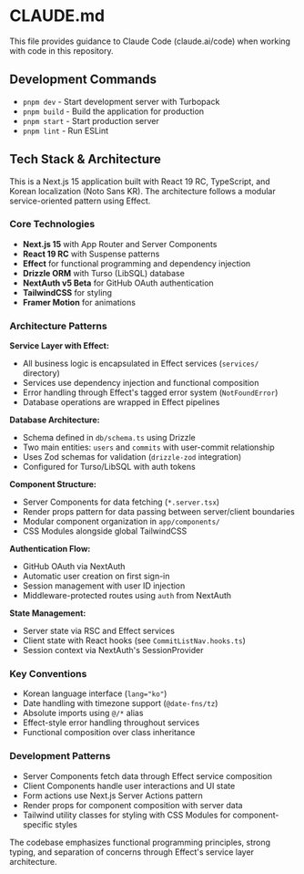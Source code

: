 # CLAUDE.md

This file provides guidance to Claude Code (claude.ai/code) when working with code in this repository.

## Development Commands

- `pnpm dev` - Start development server with Turbopack
- `pnpm build` - Build the application for production
- `pnpm start` - Start production server
- `pnpm lint` - Run ESLint

## Tech Stack & Architecture

This is a Next.js 15 application built with React 19 RC, TypeScript, and Korean localization (Noto Sans KR). The architecture follows a modular service-oriented pattern using Effect.

### Core Technologies
- **Next.js 15** with App Router and Server Components
- **React 19 RC** with Suspense patterns
- **Effect** for functional programming and dependency injection
- **Drizzle ORM** with Turso (LibSQL) database
- **NextAuth v5 Beta** for GitHub OAuth authentication
- **TailwindCSS** for styling
- **Framer Motion** for animations

### Architecture Patterns

**Service Layer with Effect:**
- All business logic is encapsulated in Effect services (`services/` directory)
- Services use dependency injection and functional composition
- Error handling through Effect's tagged error system (`NotFoundError`)
- Database operations are wrapped in Effect pipelines

**Database Architecture:**
- Schema defined in `db/schema.ts` using Drizzle
- Two main entities: `users` and `commits` with user-commit relationship  
- Uses Zod schemas for validation (`drizzle-zod` integration)
- Configured for Turso/LibSQL with auth tokens

**Component Structure:**
- Server Components for data fetching (`*.server.tsx`)
- Render props pattern for data passing between server/client boundaries
- Modular component organization in `app/components/`
- CSS Modules alongside global TailwindCSS

**Authentication Flow:**
- GitHub OAuth via NextAuth
- Automatic user creation on first sign-in
- Session management with user ID injection
- Middleware-protected routes using `auth` from NextAuth

**State Management:**
- Server state via RSC and Effect services
- Client state with React hooks (see `CommitListNav.hooks.ts`)
- Session context via NextAuth's SessionProvider

### Key Conventions
- Korean language interface (`lang="ko"`)
- Date handling with timezone support (`@date-fns/tz`)
- Absolute imports using `@/*` alias
- Effect-style error handling throughout services
- Functional composition over class inheritance

### Development Patterns
- Server Components fetch data through Effect service composition
- Client Components handle user interactions and UI state
- Form actions use Next.js Server Actions pattern
- Render props for component composition with server data
- Tailwind utility classes for styling with CSS Modules for component-specific styles

The codebase emphasizes functional programming principles, strong typing, and separation of concerns through Effect's service layer architecture.